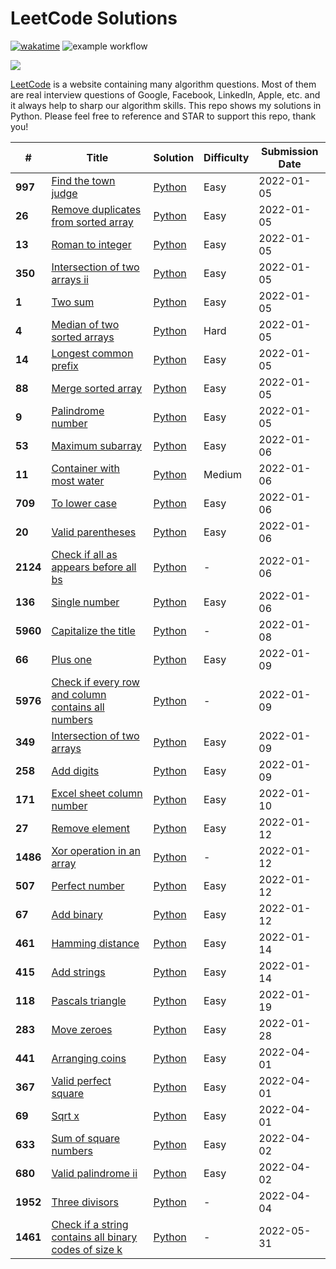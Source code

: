 # LeetCode Solutions

[![wakatime](https://wakatime.com/badge/github/Mo-Shakib/LeetCode.svg)](https://wakatime.com/badge/github/Mo-Shakib/LeetCode) ![example workflow](https://github.com/Mo-Shakib/LeetCode/actions/workflows/Readme-automation.yml/badge.svg)

<a href="https://leetcode.com/Mo-Shakib"><img src="https://leetcode.card.workers.dev/Mo-Shakib?theme=dark&font=baloo&extension=null&border=0.2"></a>


[LeetCode](https://leetcode.com/) is a website containing many algorithm questions. Most of them are real interview questions of Google, Facebook, LinkedIn, Apple, etc. and it always help to sharp our algorithm skills. This repo shows my solutions in Python. Please feel free to reference and STAR to support this repo, thank you!


|   #   |  Title | Solution | Difficulty | Submission Date |
| ----- |  ----- | -------- | ---------- | --------------- |
| **997** | [Find the town judge](https://leetcode.com/problems/find-the-town-judge) | [Python](Python/997.find-the-town-judge.py) | Easy| 2022-01-05 |
| **26** | [Remove duplicates from sorted array](https://leetcode.com/problems/remove-duplicates-from-sorted-array) | [Python](Python/26.remove-duplicates-from-sorted-array.py) | Easy| 2022-01-05 |
| **13** | [Roman to integer](https://leetcode.com/problems/roman-to-integer) | [Python](Python/13.roman-to-integer.py) | Easy| 2022-01-05 |
| **350** | [Intersection of two arrays ii](https://leetcode.com/problems/intersection-of-two-arrays-ii) | [Python](Python/350.intersection-of-two-arrays-ii.py) | Easy| 2022-01-05 |
| **1** | [Two sum](https://leetcode.com/problems/two-sum) | [Python](Python/1.two-sum.py) | Easy| 2022-01-05 |
| **4** | [Median of two sorted arrays](https://leetcode.com/problems/median-of-two-sorted-arrays) | [Python](Python/4.median-of-two-sorted-arrays.py) | Hard| 2022-01-05 |
| **14** | [Longest common prefix](https://leetcode.com/problems/longest-common-prefix) | [Python](Python/14.longest-common-prefix.py) | Easy| 2022-01-05 |
| **88** | [Merge sorted array](https://leetcode.com/problems/merge-sorted-array) | [Python](Python/88.merge-sorted-array.py) | Easy| 2022-01-05 |
| **9** | [Palindrome number](https://leetcode.com/problems/palindrome-number) | [Python](Python/9.palindrome-number.py) | Easy| 2022-01-05 |
| **53** | [Maximum subarray](https://leetcode.com/problems/maximum-subarray) | [Python](Python/53.maximum-subarray.py) | Easy| 2022-01-06 |
| **11** | [Container with most water](https://leetcode.com/problems/container-with-most-water) | [Python](Python/11.container-with-most-water.py) | Medium| 2022-01-06 |
| **709** | [To lower case](https://leetcode.com/problems/to-lower-case) | [Python](Python/709.to-lower-case.py) | Easy| 2022-01-06 |
| **20** | [Valid parentheses](https://leetcode.com/problems/valid-parentheses) | [Python](Python/20.valid-parentheses.py) | Easy| 2022-01-06 |
| **2124** | [Check if all as appears before all bs](https://leetcode.com/problems/check-if-all-as-appears-before-all-bs) | [Python](Python/2124.check-if-all-as-appears-before-all-bs.py) | -| 2022-01-06 |
| **136** | [Single number](https://leetcode.com/problems/single-number) | [Python](Python/136.single-number.py) | Easy| 2022-01-06 |
| **5960** | [Capitalize the title](https://leetcode.com/problems/capitalize-the-title) | [Python](Python/5960.capitalize-the-title.py) | -| 2022-01-08 |
| **66** | [Plus one](https://leetcode.com/problems/plus-one) | [Python](Python/66.plus-one.py) | Easy| 2022-01-09 |
| **5976** | [Check if every row and column contains all numbers](https://leetcode.com/problems/check-if-every-row-and-column-contains-all-numbers) | [Python](Python/5976.check-if-every-row-and-column-contains-all-numbers.py) | -| 2022-01-09 |
| **349** | [Intersection of two arrays](https://leetcode.com/problems/intersection-of-two-arrays) | [Python](Python/349.intersection-of-two-arrays.py) | Easy| 2022-01-09 |
| **258** | [Add digits](https://leetcode.com/problems/add-digits) | [Python](Python/258.add-digits.py) | Easy| 2022-01-09 |
| **171** | [Excel sheet column number](https://leetcode.com/problems/excel-sheet-column-number) | [Python](Python/171.excel-sheet-column-number.py) | Easy| 2022-01-10 |
| **27** | [Remove element](https://leetcode.com/problems/remove-element) | [Python](Python/27.remove-element.py) | Easy| 2022-01-12 |
| **1486** | [Xor operation in an array](https://leetcode.com/problems/xor-operation-in-an-array) | [Python](Python/1486.xor-operation-in-an-array.py) | -| 2022-01-12 |
| **507** | [Perfect number](https://leetcode.com/problems/perfect-number) | [Python](Python/507.perfect-number.py) | Easy| 2022-01-12 |
| **67** | [Add binary](https://leetcode.com/problems/add-binary) | [Python](Python/67.add-binary.py) | Easy| 2022-01-12 |
| **461** | [Hamming distance](https://leetcode.com/problems/hamming-distance) | [Python](Python/461.hamming-distance.py) | Easy| 2022-01-14 |
| **415** | [Add strings](https://leetcode.com/problems/add-strings) | [Python](Python/415.add-strings.py) | Easy| 2022-01-14 |
| **118** | [Pascals triangle](https://leetcode.com/problems/pascals-triangle) | [Python](Python/118.pascals-triangle.py) | Easy| 2022-01-19 |
| **283** | [Move zeroes](https://leetcode.com/problems/move-zeroes) | [Python](Python/283.move-zeroes.py) | Easy| 2022-01-28 |
| **441** | [Arranging coins](https://leetcode.com/problems/arranging-coins) | [Python](Python/441.arranging-coins.py) | Easy| 2022-04-01 |
| **367** | [Valid perfect square](https://leetcode.com/problems/valid-perfect-square) | [Python](Python/367.valid-perfect-square.py) | Easy| 2022-04-01 |
| **69** | [Sqrt x](https://leetcode.com/problems/sqrt-x) | [Python](Python/69.sqrt-x.py) | Easy| 2022-04-01 |
| **633** | [Sum of square numbers](https://leetcode.com/problems/sum-of-square-numbers) | [Python](Python/633.sum-of-square-numbers.py) | Easy| 2022-04-02 |
| **680** | [Valid palindrome ii](https://leetcode.com/problems/valid-palindrome-ii) | [Python](Python/680.valid-palindrome-ii.py) | Easy| 2022-04-02 |
| **1952** | [Three divisors](https://leetcode.com/problems/three-divisors) | [Python](Python/1952.three-divisors.py) | -| 2022-04-04 |
| **1461** | [Check if a string contains all binary codes of size k](https://leetcode.com/problems/check-if-a-string-contains-all-binary-codes-of-size-k) | [Python](Python/1461.check-if-a-string-contains-all-binary-codes-of-size-k.py) | -| 2022-05-31 |
